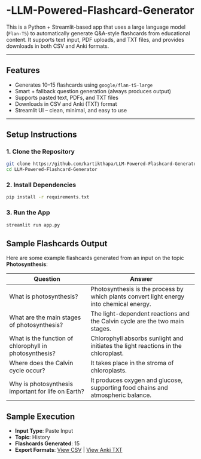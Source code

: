 # -LLM-Powered-Flashcard-Generator
This is a Python + Streamlit-based app that uses a large language model (`Flan-T5`) to automatically generate Q&A-style flashcards from educational content. It supports text input, PDF uploads, and TXT files, and provides downloads in both CSV and Anki formats.

-------------------

## Features

-  Generates 10–15 flashcards using `google/flan-t5-large`
-  Smart + fallback question generation (always produces output)
-  Supports pasted text, PDFs, and TXT files
-  Downloads in CSV and Anki (TXT) format
-  Streamlit UI – clean, minimal, and easy to use

-------------------

## Setup Instructions

### 1. Clone the Repository
```bash
git clone https://github.com/kartikthapa/LLM-Powered-Flashcard-Generator.git
cd LLM-Powered-Flashcard-Generator

```
### 2. Install Dependencies
```bash
pip install -r requirements.txt

```
### 3. Run the App
```bash
streamlit run app.py
 ```

## Sample Flashcards Output

Here are some example flashcards generated from an input on the topic **Photosynthesis**:

| Question                                                         | Answer                                                                                     |
|------------------------------------------------------------------|--------------------------------------------------------------------------------------------|
| What is photosynthesis?                                          | Photosynthesis is the process by which plants convert light energy into chemical energy.  |
| What are the main stages of photosynthesis?                      | The light-dependent reactions and the Calvin cycle are the two main stages.               |
| What is the function of chlorophyll in photosynthesis?           | Chlorophyll absorbs sunlight and initiates the light reactions in the chloroplast.        |
| Where does the Calvin cycle occur?                               | It takes place in the stroma of chloroplasts.                                              |
| Why is photosynthesis important for life on Earth?               | It produces oxygen and glucose, supporting food chains and atmospheric balance.           |

## Sample Execution 

- **Input Type**: Paste Input 
- **Topic**: History
- **Flashcards Generated**: 15 
- **Export Formats**: [View CSV](sample_output/flashcards_history.csv) | [View Anki TXT](sample_output/anki_flashcards_history.txt)


